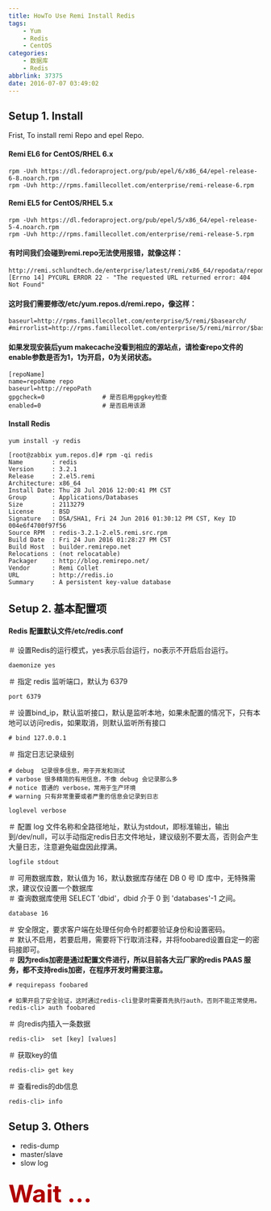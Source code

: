 ```yaml
---
title: HowTo Use Remi Install Redis
tags: 
    - Yum
    - Redis
    - CentOS
categories: 
    - 数据库
    - Redis
abbrlink: 37375
date: 2016-07-07 03:49:02
---
```


## **Setup 1. Install**

Frist, To install remi Repo and epel Repo.

#### **Remi EL6 for CentOS/RHEL 6.x**
```
rpm -Uvh https://dl.fedoraproject.org/pub/epel/6/x86_64/epel-release-6-8.noarch.rpm
rpm -Uvh http://rpms.famillecollet.com/enterprise/remi-release-6.rpm
```
#### **Remi EL5 for CentOS/RHEL 5.x**
```
rpm -Uvh https://dl.fedoraproject.org/pub/epel/5/x86_64/epel-release-5-4.noarch.rpm
rpm -Uvh http://rpms.famillecollet.com/enterprise/remi-release-5.rpm
```


#### 有时间我们会碰到remi.repo无法使用报错，就像这样：
```
http://remi.schlundtech.de/enterprise/latest/remi/x86_64/repodata/repomd.xml: [Errno 14] PYCURL ERROR 22 - "The requested URL returned error: 404 Not Found"
```

#### 这时我们需要修改/etc/yum.repos.d/remi.repo，像这样：
```
baseurl=http://rpms.famillecollet.com/enterprise/5/remi/$basearch/
#mirrorlist=http://rpms.famillecollet.com/enterprise/5/remi/mirror/$basearch/
```

#### 如果发现安装后yum makecache没看到相应的源站点，请检查repo文件的enable参数是否为1，1为开启，0为关闭状态。
```
[repoName]
name=repoName repo
baseurl=http://repoPath
gpgcheck=0                # 是否启用gpgkey检查
enabled=0                 # 是否启用该源
```

#### **Install Redis**
```
yum install -y redis

[root@zabbix yum.repos.d]# rpm -qi redis
Name        : redis
Version     : 3.2.1
Release     : 2.el5.remi
Architecture: x86_64
Install Date: Thu 28 Jul 2016 12:00:41 PM CST
Group       : Applications/Databases
Size        : 2113279
License     : BSD
Signature   : DSA/SHA1, Fri 24 Jun 2016 01:30:12 PM CST, Key ID 004e6f4700f97f56
Source RPM  : redis-3.2.1-2.el5.remi.src.rpm
Build Date  : Fri 24 Jun 2016 01:28:27 PM CST
Build Host  : builder.remirepo.net
Relocations : (not relocatable)
Packager    : http://blog.remirepo.net/
Vendor      : Remi Collet
URL         : http://redis.io
Summary     : A persistent key-value database
```

## **Setup 2. 基本配置项**

#### Redis 配置默认文件/etc/redis.conf
 ＃ 设置Redis的运行模式，yes表示后台运行，no表示不开启后台运行。
```
daemonize yes
```

 ＃ 指定 redis 监听端口，默认为 6379
```
port 6379
```

＃ 设置bind_ip，默认监听接口，默认是监听本地，如果未配置的情况下，只有本地可以访问redis，如果取消，则默认监听所有接口
```
# bind 127.0.0.1
```

＃ 指定日志记录级别
```
# debug  记录很多信息，用于开发和测试
# varbose 很多精简的有用信息，不像 debug 会记录那么多
# notice 普通的 verbose，常用于生产环境
# warning 只有非常重要或者严重的信息会记录到日志

loglevel verbose
```

＃ 配置 log 文件名称和全路径地址，默认为stdout，即标准输出，输出到/dev/null，可以手动指定redis日志文件地址，建议级别不要太高，否则会产生大量日志，注意避免磁盘因此撑满。
```
logfile stdout
```

＃ 可用数据库数，默认值为 16，默认数据库存储在 DB 0 号 ID 库中，无特殊需求，建议仅设置一个数据库<br>
＃ 查询数据库使用  SELECT 'dbid'，dbid 介于 0 到 'databases'-1 之间。
```
database 16
```


＃ 安全限定，要求客户端在处理任何命令时都要验证身份和设置密码。<br>
＃ 默认不启用，若要启用，需要将下行取消注释，并将foobared设置自定一的密码接即可。<br>
＃ **因为redis加密是通过配置文件进行，所以目前各大云厂家的redis PAAS 服务，都不支持redis加密，在程序开发时需要注意。**
```
# requirepass foobared

# 如果开启了安全验证，这时通过redis-cli登录时需要首先执行auth，否则不能正常使用。
redis-cli> auth foobared
```

＃ 向redis内插入一条数据
```
redis-cli>  set [key] [values]
```

＃ 获取key的值
```
redis-cli> get key
```

＃ 查看redis的db信息
```
redis-cli> info
```

## **Setup 3. Others**

* redis-dump
* master/slave
* slow log

### <font color=blackm,sis size=45 >Wait ... </font>





